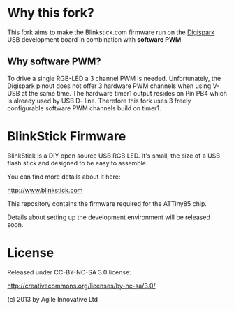 Why this fork?
===============

This fork aims to make the Blinkstick.com firmware run on the 
[Digispark](http://digistump.com/products/1) USB development board
in combination with **software PWM**.

## Why software PWM? ##

To drive a single RGB-LED a 3 channel PWM is needed. Unfortunately, the 
Digispark pinout does not offer 3 hardware PWM channels when using 
V-USB at the same time. The hardware timer1 output resides on 
Pin PB4 which is already used by USB D- line. Therefore this fork 
uses 3 freely configurable software PWM channels build on timer1.


BlinkStick Firmware
===================

BlinkStick is a DIY open source USB RGB LED. It's small, the 
size of a USB flash stick and designed to be easy to assemble. 

You can find more details about it here:

http://www.blinkstick.com

This repository contains the firmware required for the ATTiny85 chip.

Details about setting up the development environment will be released soon.

License
=======

Released under CC-BY-NC-SA 3.0 license:

http://creativecommons.org/licenses/by-nc-sa/3.0/

(c) 2013 by Agile Innovative Ltd
